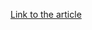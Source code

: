 [Link to the article](https://docs.microsoft.com/en-us/azure/active-directory/devices/device-management-azure-portal)
